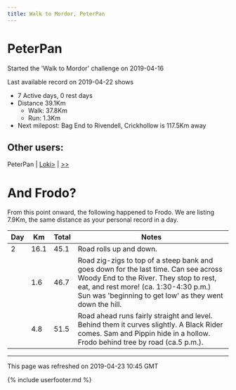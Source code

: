 ```yaml
---
title: Walk to Mordor, PeterPan
---
```


# PeterPan

Started the 'Walk to Mordor' challenge on 2019-04-16

Last available record on 2019-04-22 shows
* 7 Active days, 0 rest days
* Distance 39.1Km
  * Walk: 37.8Km
  * Run: 1.3Km
* Next milepost: Bag End to Rivendell, Crickhollow is 117.5Km away

## Other users:

PeterPan \| [Loki\>](Loki.md) \| [\>\>](Loki.md)

# And Frodo?
From this point onward, the following happened to Frodo.
We are listing 7.9Km, the same distance as your personal record in a day.

| Day | Km | Total | Notes |
| --- | --- | --- | --- |
| 2 | 16.1 | 45.1 | Road rolls up and down. |
|   | 1.6 | 46.7 | Road zig-zigs to top of a steep bank and goes down for the last time. Can see across Woody End to the River. They stop to rest, eat, and rest more! (ca. 1:30-4:30 p.m.) Sun was 'beginning to get low' as they went down the hill. |
|   | 4.8 | 51.5 | Road ahead runs fairly straight and level. Behind them it curves slightly. A Black Rider comes. Sam and Pippin hide in a hollow. Frodo behind tree by road (ca.5 p.m.). |


---
This page was refreshed on 2019-04-23 10:45 GMT

{% include userfooter.md %}
